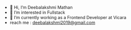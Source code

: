 - 👋 Hi, I’m Deebalakshmi Mathan
- 👀 I’m interested in Fullstack
- 🌱 I’m currently working as a Frontend Developer at Vicara
-  reach me : deebalakshmi2019@gmail.com


<!---
DeebalakshmiMathan/DeebalakshmiMathan is a ✨ special ✨ repository because its `README.md` (this file) appears on your GitHub profile.
You can click the Preview link to take a look at your changes.
--->
